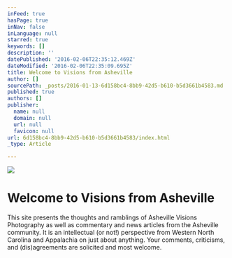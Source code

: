 ```yaml
---
inFeed: true
hasPage: true
inNav: false
inLanguage: null
starred: true
keywords: []
description: ''
datePublished: '2016-02-06T22:35:12.469Z'
dateModified: '2016-02-06T22:35:09.695Z'
title: Welcome to Visions from Asheville
author: []
sourcePath: _posts/2016-01-13-6d158bc4-8bb9-42d5-b610-b5d3661b4583.md
published: true
authors: []
publisher:
  name: null
  domain: null
  url: null
  favicon: null
url: 6d158bc4-8bb9-42d5-b610-b5d3661b4583/index.html
_type: Article

---
```

![](https://the-grid-user-content.s3-us-west-2.amazonaws.com/4c0cb425-a67d-4e0c-b08a-f702c7f2ce81.jpg)

# Welcome to Visions from Asheville

This site presents the thoughts and ramblings of Asheville Visions Photography as well as commentary and news articles from the Asheville community. It is an intellectual (or not!) perspective from Western North Carolina and Appalachia on just about anything. Your comments, criticisms, and (dis)agreements are solicited and most welcome.
